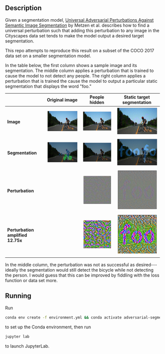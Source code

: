 ## Description

Given a segmentation model, [Universal Adversarial Perturbations Against Semantic Image
Segmentation](https://arxiv.org/abs/1704.05712) by Metzen et al. describes how
to find a universal perturbation such that adding this perturbation to any image
in the Cityscapes data set tends to make the model output a desired target
segmentation.

This repo attempts to reproduce this result on a subset of the COCO 2017 data set on a
smaller segmentation model.

In the table below, the first column shows a sample image and its segmentation.
The middle column applies a perturbation that is trained to cause the model to
not detect any people. The right column applies a perturbation that is trained
the cause the model to output a particular static segmentation that displays the
word "foo."

| | Original image | People hidden | Static target segmentation |
|-|:-:|:-:|:-:|
| __Image__ | ![Sample image](/readme-files/sample-image.png) | ![Image with perturbation applied to hide people](/readme-files/hide-people.png) | ![Image with perturbation applied to match a static target segmentation](/readme-files/static-target.png) |
| __Segmentation__ | ![Segmentation of sample image](/readme-files/sample-image-segmentation.png) | ![Segmentation of image with perturbation applied to hide people](/readme-files/hide-people-segmentation.png) | ![Segmentation of image with perturbation applied to match a static target segmentation](/readme-files/static-target-segmentation.png) |
| __Perturbation__| | ![Perturbation to hide people](/readme-files/hide-people-perturbation.png) | ![Perturbation to match a static target segmentation](/readme-files/static-target-perturbation.png)
| __Perturbation amplified 12.75x__| | ![Perturbation to hide people, amplified](/readme-files/hide-people-perturbation-amplified.png) | ![Perturbation to match a static target segmentation, amplified](/readme-files/static-target-perturbation-amplified.png)

In the middle column, the perturbation was not as successful as desired---ideally the
segmentation would still detect the bicycle while not detecting the person. I
would guess that this can be improved by fiddling with the loss function or data
set more.

## Running

Run
```sh
conda env create -f environment.yml && conda activate adversarial-segmentation
```
to set up the Conda environment, then run
```sh
jupyter lab
```
to launch JupyterLab.
